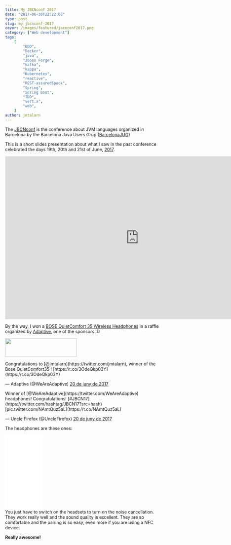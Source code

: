 ```yaml
---
title: My JBCNconf 2017
date: "2017-06-30T22:22:00"
type: post
slug: my-jbcnconf-2017
cover: /images/featured/jbcnconf2017.png
category: ["Web development"]
tags:
    [
        "BDD",
        "Docker",
        "java",
        "JBoss Forge",
        "kafka",
        "kappa",
        "Kubernetes",
        "reactive",
        "REST-assuredSpock",
        "Spring",
        "Spring Boot",
        "TDD",
        "vert.x",
        "web",
    ]
author: jmtalarn
---
```


The [JBCNconf](http://www.jbcnconf.com) is the conference about JVM languages organized in Barcelona by the Barcelona Java Users Grup ([BarcelonaJUG](http://www.barcelonajug.org/))

<!--more-->

This is a short slides presentation about what I saw in the past conference celebrated the days 19th, 20th and 21st of June, [2017](http://www.jbcnconf.com/2017/).

<iframe 
    style="width: 90vw; height: 55vw;"
    src="https://docs.google.com/presentation/d/12pvpeh3VOhOSwf_2A9aIZHE9n5oLc3gXo3nUbvNrt4E/embed?start=false&amp;loop=false&amp;delayms=3000" frameborder="0" allowfullscreen="allowfullscreen">
</iframe>

By the way, I won a [BOSE QuietComfort 35 Wireless Headphones](https://www.amazon.es/dp/B01E3SNO3E?tag=wwwtarragonaw-21&camp=3598&creative=24794&linkCode=as1&creativeASIN=B01E3SNO3E&adid=0WFCDBPQS2TH5NADCV6G&) in a raffle organized by [Adaptive](http://weareadaptive.com/), one of the sponsors :D

<img class="" src="../images/adaptive_logo1.png" alt="" width="232" height="60" />

<twitter-tweet>
<p>Congratulations to [@jmtalarn](https://twitter.com/jmtalarn), winner of the Bose QuietComfort35 ! [https://t.co/3OdeQkp03Y](https://t.co/3OdeQkp03Y)</p>

— Adaptive (@WeAreAdaptive) [20 de juny de 2017](https://twitter.com/WeAreAdaptive/status/877173751133163520)
</twitter-tweet>

<twitter-tweet>
<p>Winner of [@WeAreAdaptive](https://twitter.com/WeAreAdaptive) headphones! Congratulations! [#JBCN17](https://twitter.com/hashtag/JBCN17?src=hash) [pic.twitter.com/NAmtQuz5aL](https://t.co/NAmtQuz5aL)</p>

— Uncle Firefox (@UncleFirefox) [20 de juny de 2017](https://twitter.com/UncleFirefox/status/877173236106178564)

</twitter-tweet>

The headphones are these ones:

<!--iframe style="display:block; width: 120px; height: 240px;" src="//rcm-eu.amazon-adsystem.com/e/cm?lt1=\_blank&amp;bc1=000000&amp;IS2=1&amp;bg1=FFFFFF&amp;fc1=000000&amp;lc1=0000FF&amp;t=amz-comics-21&amp;o=30&amp;p=8&amp;l=as4&amp;m=amazon&amp;f=ifr&amp;ref=as_ss_li_til&amp;asins=B01E3SNO3E&amp;linkId=b771049efed102a02efa0f3431134c53" width="300" height="150" frameborder="0" marginwidth="0" marginheight="0" scrolling="no"></iframe-->

<iframe style="display:block; width: 120px; height: 240px;" src="//rcm-eu.amazon-adsystem.com/e/cm?lt1=_blank&amp;bc1=000000&amp;IS2=1&amp;bg1=FFFFFF&amp;fc1=000000&amp;lc1=0000FF&amp;t=amz-comics-21&amp;o=30&amp;p=8&amp;l=as4&amp;m=amazon&amp;f=ifr&amp;ref=as_ss_li_til&amp;asins=B01E3SNO3E&amp;linkId=b771049efed102a02efa0f3431134c53"  frameborder="0" scrolling="no"></iframe>
You just have to switch on the headsets to turn on the noise cancellation. They work really well and the sound quality is excellent. They are so comfortable and the pairing is so easy, even more if you are using a NFC device.

<b>Really awesome!</b>
